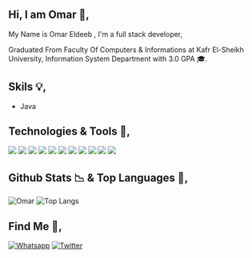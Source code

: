 ## Hi, I am Omar 👋,
 <p>My Name is Omar Eldeeb , I'm a full stack developer,
 <p> Graduated From Faculty Of Computers & Informations at Kafr El-Sheikh University, Information System Department with 3.0 GPA 🎓.</p>

## Skils 💡, 
- Java
  


## Technologies & Tools 🔧,

![](https://img.shields.io/badge/Editor-Android_Studio-informational?style=flat&logo=android-studio&logoColor=red&color=red)
![](https://img.shields.io/badge/Editor-VS_code-informational?style=flat&logo=visual-studio-code&logoColor=red&color=red)
![](https://img.shields.io/badge/Editor-eclipse-informational?style=flat&logo=eclipse&logoColor=red&color=red)
![](https://img.shields.io/badge/Code-Dart-informational?style=flat&logo=dart&logoColor=green&color=green)
![](https://img.shields.io/badge/Code-Java-informational?style=flat&logo=java&logoColor=green&color=green)
![](https://img.shields.io/badge/Code-JavaScript-informational?style=flat&logo=javascript&logoColor=green&color=green)
![](https://img.shields.io/badge/Code-html-informational?style=flat&logo=html&logoColor=green&color=green)
![](https://img.shields.io/badge/Code-css-informational?style=flat&logo=css&logoColor=green&color=green)
![](https://img.shields.io/badge/Tools-SQLite-informational?style=flat&logo=sqlite&logoColor=blue&color=blue)
![](https://img.shields.io/badge/Tools-SqlServer-informational?style=flat&logo=sqlite&logoColor=blue&color=blue)
![](https://img.shields.io/badge/Tools-firebase-informational?style=flat&logo=firebase&logoColor=blue&color=blue)



## Github Stats 📉  & Top Languages 🤖, 

![Omar](https://github-readme-stats.vercel.app/api?username=Omar-Eldeeb98&count_private=true&show_icons=true&theme=radical)
   ![Top Langs](https://github-readme-stats.vercel.app/api/top-langs/?username=Omar-Eldeeb98&show_icons=true&layout=compact&&langs_count=10&theme=radical)



##  Find Me 💬,

[![Whatsapp](https://img.shields.io/badge/whatsapp-0077B5?style=for-the-badge&logo=whatsapp&logoColor=white)](https://wa.me/+201220506973)
[![Twitter](https://img.shields.io/badge/Twitter-0077B5?style=for-the-badge&logo=twitter&logoColor=white)](https://twitter.com/Omar__Eldeeb__)

  

  
  
  
    
